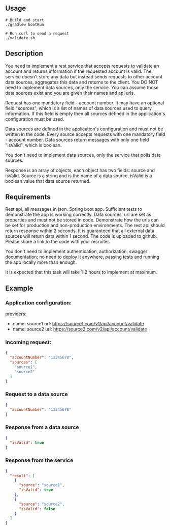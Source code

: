 ## Usage

```shell
# Build and start
./gradlew bootRun

# Run curl to send a request
./validate.sh
```

## Description

You need to implement a rest service that accepts requests to validate an account and returns information if the
requested account is valid. The service doesn't store any data but instead sends requests to other account data sources,
aggregates this data and returns to the client. You DO NOT need to implement data sources, only the service. You can
assume those data sources exist and you are given their names and api urls.

Request has one mandatory field - account number. It may have an optional field "sources", which is a list of names of
data sources used to query information. If this field is empty then all sources defined in the application's
configuration must be used.

Data sources are defined in the application's configuration and must not be written in the code. Every source accepts
requests with one mandatory field - account number. Data sources return messages with only one field "isValid", which is
boolean.

You don't need to implement data sources, only the service that polls data sources.

Response is an array of objects, each object has two fields: source and isValid. Source is a string and is the name of a
data source, isValid is a boolean value that data source returned.

## Requirements

Rest api, all messages in json. Spring boot app. Sufficient tests to demonstrate the app is working correctly. Data
sources' url are set as properties and must not be stored in code. Demonstrate how the urls can be set for production
and non-production environments. The rest api should return response within 2 seconds. It is guaranteed that all
external data sources will return data within 1 second. The code is uploaded to github. Please share a link to the code
with your recruiter.

You don't need to implement authentication, authorization, swagger documentation; no need to deploy it anywhere, passing
tests and running the app locally more than enough.

It is expected that this task will take 1-2 hours to implement at maximum.

## Example

### Application configuration:

providers:

- name: source1 url: https://source1.com/v1/api/account/validate
- name: source2 url: https://source2.com/v2/api/account/validate

### Incoming request:

```json
{
  "accountNumber": "12345678",
  "sources": [
    "source1",
    "source2"
  ]
}
```

### Request to a data source

```json
{
  "accountNumber": "12345678"
}
```

### Response from a data source

```json
{
  "isValid": true
}
```

### Response from the service

```json
{
  "result": [
    {
      "source": "source1",
      "isValid": true
    },
    {
      "source": "source2",
      "isValid": false
    }
  ]
}
```